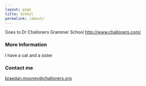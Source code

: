 ```yaml
---
layout: page
title: School
permalink: /about/
---
```


Goes to Dr Challoners Grammer School 
http://www.challoners.com/
### More Information
I have a cat and a sister

### Contact me 
braedan.mooney@challoners.org
